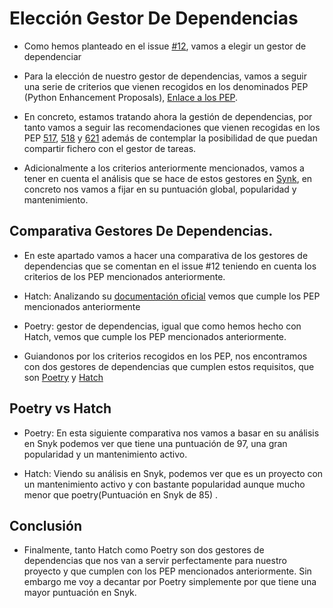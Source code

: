 # Elección Gestor De Dependencias

* Como hemos planteado en el issue [#12](https://github.com/alvarogaro/AGR-MVS/issues/12), vamos a elegir un gestor de dependenciar

* Para la elección de nuestro gestor de dependencias, vamos a seguir una serie de criterios que  vienen recogidos en los denominados PEP (Python Enhancement Proposals), [Enlace a los PEP](https://peps.python.org/).

* En concreto, estamos tratando ahora la gestión de dependencias, por tanto vamos a seguir las recomendaciones que vienen recogidas en los PEP [517](https://peps.python.org/pep-0517/), [518](https://peps.python.org/pep-0518/) y [621](https://peps.python.org/pep-0621) además de contemplar la posibilidad de que puedan compartir fichero con el gestor de tareas.
  
* Adicionalmente a los criterios anteriormente mencionados, vamos a tener en cuenta el análisis que se hace  de estos gestores en [Synk](https://snyk.io/), en concreto nos vamos a fijar en su puntuación global, popularidad y mantenimiento.

## Comparativa Gestores De Dependencias.

* En este apartado vamos a hacer una comparativa de los gestores de dependencias que se comentan en el issue #12 teniendo en cuenta los criterios de los PEP mencionados anteriormente.

* Hatch: Analizando su [documentación oficial](https://hatch.pypa.io/latest/intro/) vemos que cumple los PEP mencionados anteriormente

* Poetry: gestor de dependencias, igual que como hemos hecho con Hatch, vemos que cumple los PEP mencionados anteriormente.

* Guiandonos por los criterios recogidos en los PEP, nos encontramos con dos gestores de dependencias que cumplen estos requisitos, que son [Poetry](https://python-poetry.org/) y [Hatch](https://hatch.pypa.io/latest/intro/)

## Poetry vs Hatch


* Poetry: En esta siguiente comparativa nos vamos a basar en su análisis en Snyk podemos ver que tiene una puntuación de 97, una gran popularidad y un mantenimiento activo.

* Hatch: Viendo su análisis en Snyk, podemos ver que es un proyecto con un mantenimiento activo y con bastante popularidad aunque mucho menor que poetry(Puntuación en Snyk de 85) . 


## Conclusión

* Finalmente, tanto Hatch como Poetry son dos gestores de dependencias que nos van a servir perfectamente para nuestro proyecto y que cumplen con los PEP mencionados anteriormente. Sin embargo me voy a decantar por Poetry simplemente por que tiene una mayor puntuación en Snyk.